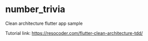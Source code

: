 # number_trivia

Clean architecture flutter app sample

Tutorial link: 
https://resocoder.com/flutter-clean-architecture-tdd/
